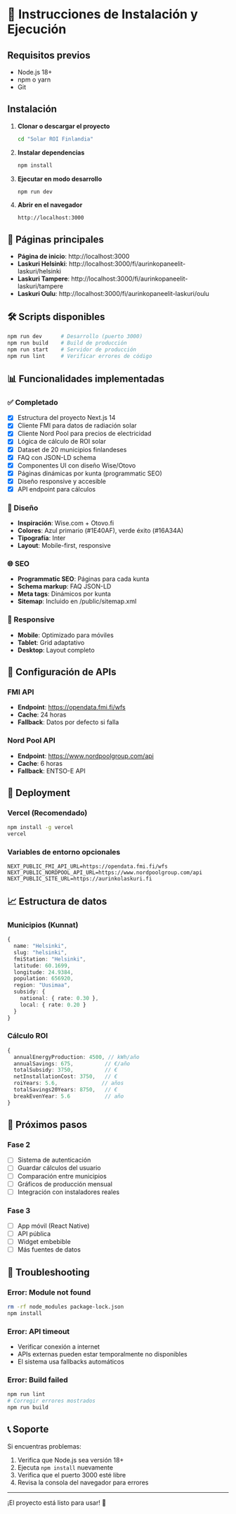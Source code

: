 # 🚀 Instrucciones de Instalación y Ejecución

## Requisitos previos

- Node.js 18+ 
- npm o yarn
- Git

## Instalación

1. **Clonar o descargar el proyecto**
   ```bash
   cd "Solar ROI Finlandia"
   ```

2. **Instalar dependencias**
   ```bash
   npm install
   ```

3. **Ejecutar en modo desarrollo**
   ```bash
   npm run dev
   ```

4. **Abrir en el navegador**
   ```
   http://localhost:3000
   ```

## 🎯 Páginas principales

- **Página de inicio**: http://localhost:3000
- **Laskuri Helsinki**: http://localhost:3000/fi/aurinkopaneelit-laskuri/helsinki
- **Laskuri Tampere**: http://localhost:3000/fi/aurinkopaneelit-laskuri/tampere
- **Laskuri Oulu**: http://localhost:3000/fi/aurinkopaneelit-laskuri/oulu

## 🛠️ Scripts disponibles

```bash
npm run dev      # Desarrollo (puerto 3000)
npm run build    # Build de producción
npm run start    # Servidor de producción
npm run lint     # Verificar errores de código
```

## 📊 Funcionalidades implementadas

### ✅ Completado
- [x] Estructura del proyecto Next.js 14
- [x] Cliente FMI para datos de radiación solar
- [x] Cliente Nord Pool para precios de electricidad
- [x] Lógica de cálculo de ROI solar
- [x] Dataset de 20 municipios finlandeses
- [x] FAQ con JSON-LD schema
- [x] Componentes UI con diseño Wise/Otovo
- [x] Páginas dinámicas por kunta (programmatic SEO)
- [x] Diseño responsive y accesible
- [x] API endpoint para cálculos

### 🎨 Diseño
- **Inspiración**: Wise.com + Otovo.fi
- **Colores**: Azul primario (#1E40AF), verde éxito (#16A34A)
- **Tipografía**: Inter
- **Layout**: Mobile-first, responsive

### 🌐 SEO
- **Programmatic SEO**: Páginas para cada kunta
- **Schema markup**: FAQ JSON-LD
- **Meta tags**: Dinámicos por kunta
- **Sitemap**: Incluido en /public/sitemap.xml

### 📱 Responsive
- **Mobile**: Optimizado para móviles
- **Tablet**: Grid adaptativo
- **Desktop**: Layout completo

## 🔧 Configuración de APIs

### FMI API
- **Endpoint**: https://opendata.fmi.fi/wfs
- **Cache**: 24 horas
- **Fallback**: Datos por defecto si falla

### Nord Pool API
- **Endpoint**: https://www.nordpoolgroup.com/api
- **Cache**: 6 horas
- **Fallback**: ENTSO-E API

## 🚀 Deployment

### Vercel (Recomendado)
```bash
npm install -g vercel
vercel
```

### Variables de entorno opcionales
```env
NEXT_PUBLIC_FMI_API_URL=https://opendata.fmi.fi/wfs
NEXT_PUBLIC_NORDPOOL_API_URL=https://www.nordpoolgroup.com/api
NEXT_PUBLIC_SITE_URL=https://aurinkolaskuri.fi
```

## 📈 Estructura de datos

### Municipios (Kunnat)
```typescript
{
  name: "Helsinki",
  slug: "helsinki", 
  fmiStation: "Helsinki",
  latitude: 60.1699,
  longitude: 24.9384,
  population: 656920,
  region: "Uusimaa",
  subsidy: {
    national: { rate: 0.30 },
    local: { rate: 0.20 }
  }
}
```

### Cálculo ROI
```typescript
{
  annualEnergyProduction: 4500, // kWh/año
  annualSavings: 675,          // €/año  
  totalSubsidy: 3750,          // €
  netInstallationCost: 3750,   // €
  roiYears: 5.6,              // años
  totalSavings20Years: 8750,   // €
  breakEvenYear: 5.6           // año
}
```

## 🎯 Próximos pasos

### Fase 2
- [ ] Sistema de autenticación
- [ ] Guardar cálculos del usuario
- [ ] Comparación entre municipios
- [ ] Gráficos de producción mensual
- [ ] Integración con instaladores reales

### Fase 3
- [ ] App móvil (React Native)
- [ ] API pública
- [ ] Widget embebible
- [ ] Más fuentes de datos

## 🐛 Troubleshooting

### Error: Module not found
```bash
rm -rf node_modules package-lock.json
npm install
```

### Error: API timeout
- Verificar conexión a internet
- APIs externas pueden estar temporalmente no disponibles
- El sistema usa fallbacks automáticos

### Error: Build failed
```bash
npm run lint
# Corregir errores mostrados
npm run build
```

## 📞 Soporte

Si encuentras problemas:
1. Verifica que Node.js sea versión 18+
2. Ejecuta `npm install` nuevamente
3. Verifica que el puerto 3000 esté libre
4. Revisa la consola del navegador para errores

---

¡El proyecto está listo para usar! 🎉
